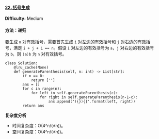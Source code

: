 #### [22. 括号生成](https://leetcode-cn.com/problems/generate-parentheses/)

**Difficulty:** Medium

#### 方法：递归

要生成 `n` 对有效括号，需要首先生成 `i` 对左边的有效括号和 `j` 对右边的有效括号，满足 `i + j + 1 == n`。假设 `i` 对左边的有效括号为 `a`，`j` 对右边的有效括号为 `b`，则 `(a)b` 为 `n` 对有效括号。

```
class Solution:
    @lru_cache(None)
    def generateParenthesis(self, n: int) -> List[str]:
        if n == 0:
            return ['']
        ans = []
        for c in range(n):
            for left in self.generateParenthesis(c):
                for right in self.generateParenthesis(n-1-c):
                    ans.append('({}){}'.format(left, right))
        return ans
```

**复杂度分析**

- 时间复杂度：O(4^n/(√n))。
- 空间复杂度：O(4^n/(√n))。